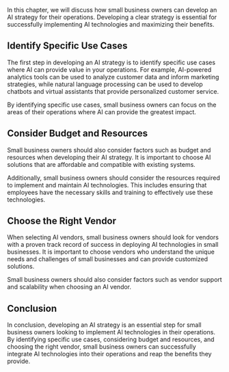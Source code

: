 
In this chapter, we will discuss how small business owners can develop an AI strategy for their operations. Developing a clear strategy is essential for successfully implementing AI technologies and maximizing their benefits.

Identify Specific Use Cases
---------------------------

The first step in developing an AI strategy is to identify specific use cases where AI can provide value in your operations. For example, AI-powered analytics tools can be used to analyze customer data and inform marketing strategies, while natural language processing can be used to develop chatbots and virtual assistants that provide personalized customer service.

By identifying specific use cases, small business owners can focus on the areas of their operations where AI can provide the greatest impact.

Consider Budget and Resources
-----------------------------

Small business owners should also consider factors such as budget and resources when developing their AI strategy. It is important to choose AI solutions that are affordable and compatible with existing systems.

Additionally, small business owners should consider the resources required to implement and maintain AI technologies. This includes ensuring that employees have the necessary skills and training to effectively use these technologies.

Choose the Right Vendor
-----------------------

When selecting AI vendors, small business owners should look for vendors with a proven track record of success in deploying AI technologies in small businesses. It is important to choose vendors who understand the unique needs and challenges of small businesses and can provide customized solutions.

Small business owners should also consider factors such as vendor support and scalability when choosing an AI vendor.

Conclusion
----------

In conclusion, developing an AI strategy is an essential step for small business owners looking to implement AI technologies in their operations. By identifying specific use cases, considering budget and resources, and choosing the right vendor, small business owners can successfully integrate AI technologies into their operations and reap the benefits they provide.
